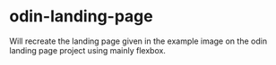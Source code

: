 # odin-landing-page
Will recreate the landing page given in the example image on the odin landing page project using mainly flexbox.